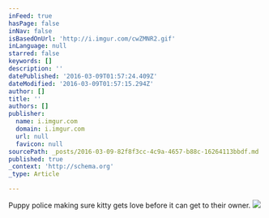 ```yaml
---
inFeed: true
hasPage: false
inNav: false
isBasedOnUrl: 'http://i.imgur.com/cwZMNR2.gif'
inLanguage: null
starred: false
keywords: []
description: ''
datePublished: '2016-03-09T01:57:24.409Z'
dateModified: '2016-03-09T01:57:15.294Z'
author: []
title: ''
authors: []
publisher:
  name: i.imgur.com
  domain: i.imgur.com
  url: null
  favicon: null
sourcePath: _posts/2016-03-09-82f8f3cc-4c9a-4657-b88c-16264113bbdf.md
published: true
_context: 'http://schema.org'
_type: Article

---
```

Puppy police making sure kitty gets love before it can get to their owner.
![](http://i.imgur.com/cwZMNR2.gif)